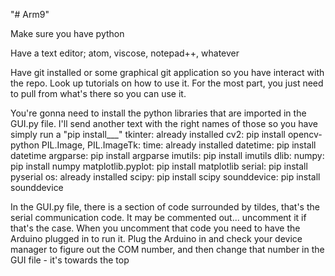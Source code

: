 "# Arm9"

Make sure you have python

Have a text editor; atom, viscose, notepad++, whatever

Have git installed or some graphical git application so you have interact with the repo. Look up tutorials on how to use it. For the most part, you just need to pull from what's there so you can use it.

You're gonna need to install the python libraries that are imported in the GUI.py file. I'll send another text with the right names of those so you have simply run a "pip install___"
  tkinter: already installed
  cv2: pip install opencv-python
  PIL.Image, PIL.ImageTk:
  time: already installed
  datetime: pip install datetime
  argparse: pip install argparse
  imutils: pip install imutils
  dlib:
  numpy: pip install numpy
  matplotlib.pyplot: pip install matplotlib
  serial: pip install pyserial
  os: already installed
  scipy: pip install scipy
  sounddevice: pip install sounddevice

In the GUI.py file, there is a section of code surrounded by tildes, that's the serial communication code. It may be commented out... uncomment it if that's the case.
When you uncomment that code you need to have the Arduino plugged in to run it. Plug the Arduino in and check your device manager to figure out the COM number, and then change that number in the GUI file - it's towards the top
